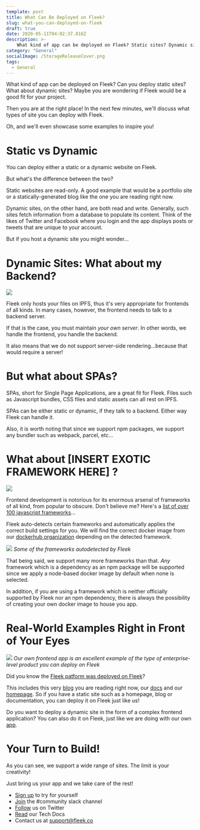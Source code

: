 ```yaml
---
template: post
title: What Can Be Deployed on Fleek?
slug: what-you-can-deployed-on-fleek
draft: true
date: 2020-05-11T04:02:37.816Z
description: >-
    What kind of app can be deployed on Fleek? Static sites? Dynamic sites? Learn if Fleek is a good fit for your project!
category: "General"
socialImage: /StorageReleaseCover.png
tags:
  - General
---
```

<!-- 
Should be same image as the thumbnail image
![](./media/StorageReleaseCover.png)
-->

What kind of app can be deployed on Fleek? Can you deploy static sites? What about dynamic sites? Maybe you are wondering if Fleek would be a good fit for your project.

Then you are at the right place! In the next few minutes, we'll discuss what types of site you can deploy with Fleek.

Oh, and we'll even showcase some examples to inspire you!

# Static vs Dynamic
You can deploy either a static or a dynamic website on Fleek.

But what's the difference between the two?

Static websites are read-only. A good example that would be a portfolio site or a statically-generated blog like the one you are reading right now.

Dynamic sites, on the other hand, are both read and write. Generally, such sites fetch information from a database to populate its content. Think of the likes of Twitter and Facebook where you login and the app displays posts or tweets that are unique to your account.

But if you host a dynamic site you might wonder...

# Dynamic Sites: What about my Backend?

![](./media/WhatCanBeBuildOnFleek/FEvsBE.jpg)

Fleek only hosts your files on IPFS, thus it's very appropriate for frontends of all kinds. In many cases, however, the frontend needs to talk to a backend server.

If that is the case, you must maintain *your own server*. In other words, we handle the frontend, you handle the backend.

It also means that we do not support server-side rendering...because that would require a server!

# But what about SPAs?
SPAs, short for Single Page Applications, are a great fit for Fleek. Files such as Javascript bundles, CSS files and static assets can all rest on IPFS.

SPAs can be either static or dynamic, if they talk to a backend. Either way Fleek can handle it.

Also, it is worth noting that since we support npm packages, we support any bundler such as webpack, parcel, etc...

# What about [INSERT EXOTIC FRAMEWORK HERE] ?
![](frameworks-everywhere.jpg)

Frontend development is notorious for its enormous arsenal of frameworks of all kind, from popular to obscure. Don't believe me? Here's a [list of over 100 javascript frameworks](https://cssauthor.com/javascript-frameworks/)...

Fleek auto-detects certain frameworks and automatically applies the correct build settings for you. We will find the correct docker image from our [dockerhub organization](https://hub.docker.com/orgs/fleek) depending on the detected framework.

![](./media/WhatCanBeBuildOnFleek/autodetectFramework.png)
*Some of the frameworks autodetected by Fleek*

That being said, we support many more frameworks than that. *Any* framework which is a dependency as an npm package will be supported since we apply a node-based docker image by default when none is selected.

In addition, if you are using a framework which is neither officially supported by Fleek nor an npm dependency, there is always the possibility of creating your own docker image to house you app.

# Real-World Examples Right in Front of Your Eyes
![](./media/WhatCanBeBuildOnFleek/frontend-fleek-app.png)
*Our own frontend app is an excellent example of the type of enterprise-level product you can deploy on Fleek*

Did you know the [Fleek patform was deployed on Fleek](https://blog.fleek.co/posts/Fleek-On-Fleek)?

This includes this very [blog](https://blog.fleek.co/) you are reading right now, our [docs](https://docs.fleek.co/) and our [homepage](https://fleek.co/).
So if you have a static site such as a homepage, blog or documentation, you can deploy it on Fleek just like us!

Do you want to deploy a dynamic site in the form of a complex frontend application? You can also do it on Fleek, just like we are doing with our own [app](https://app.fleek.co/).

# Your Turn to Build!

As you can see, we support a wide range of sites. The limit is your creativity!

Just bring us your app and we take care of the rest!

* [Sign up](https://app.fleek.co) to try for yourself
* [Join](https://join.slack.com/t/fleek-public/shared_invite/zt-bxna7y1d-PbVdut4rgHt5jM6Zjg9g9A) the #community slack channel
* [Follow](https://twitter.com/FleekHQ) us on Twitter
* [Read](https://docs.fleek.co/) our Tech Docs
* Contact us at support@fleek.co 
